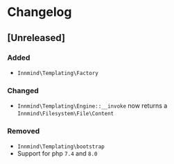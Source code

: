 # Changelog

## [Unreleased]

### Added

- `Innmind\Templating\Factory`

### Changed

- `Innmind\Templating\Engine::__invoke` now returns a `Innmind\Filesystem\File\Content`

### Removed

- `Innmind\Templating\bootstrap`
- Support for php `7.4` and `8.0`
